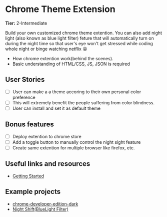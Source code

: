 # Chrome Theme Extension

**Tier:** 2-Intermediate

Build your own customized chrome theme extention. You can also add night light (also known as blue light filter) feture that will automatically turn on during the night time so that user's eye won't get stressed while coding whole night or binge watching netflix 😛

- How chrome extention work(behind the scenes).
- Basic understanding of HTML/CSS, JS, JSON is required

## User Stories

- [ ] User can make a a theme accoring to their own personal color preference
- [ ] This will extremely benefit the people suffering from color blindness.
- [ ] User can install and set it as default theme

## Bonus features

- [ ] Deploy extention to chrome store
- [ ] Add a toggle button to manually control the night sight feature
- [ ] Create same extention for multiple browser like firefox, etc.

## Useful links and resources

- [Getting Started](https://developer.chrome.com/extensions/getstarted)

## Example projects

- [chrome-developer-edition-dark](https://github.com/KeenRivals/chrome-developer-edition-dark)
- [Night Shift(BlueLight Filter)](https://chrome.google.com/webstore/detail/night-shiftbluelight-filt/hkjikimiiojjiiffmgngnkefacpbgajl?hl=en)
